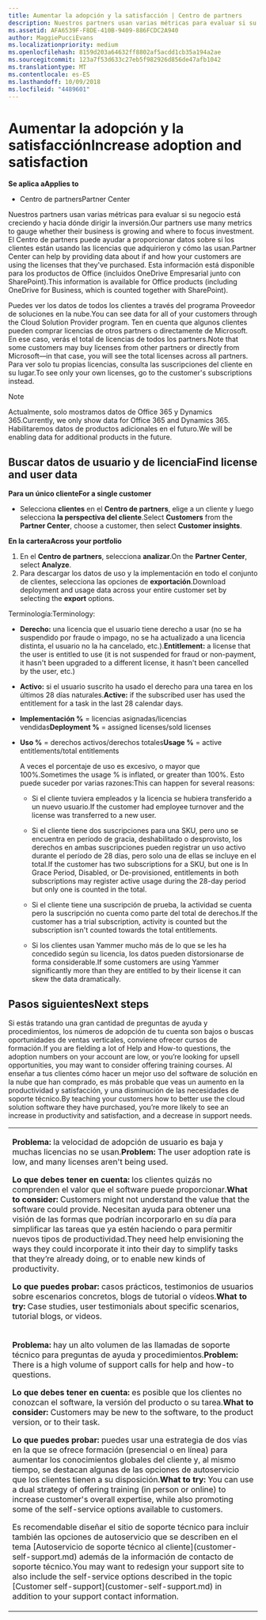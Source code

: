 ```yaml
---
title: Aumentar la adopción y la satisfacción | Centro de partners
description: Nuestros partners usan varias métricas para evaluar si su negocio está creciendo y hacia dónde dirigir la inversión. El Centro de partners puede ayudar a proporcionar datos sobre si los clientes están usando las licencias que adquirieron y cómo las usan.
ms.assetid: AFA6539F-F8DE-410B-9409-886FCDC2A940
author: MaggiePucciEvans
ms.localizationpriority: medium
ms.openlocfilehash: 8159d203a64632ff8802af5acdd1cb35a194a2ae
ms.sourcegitcommit: 123a7f53d633c27eb5f982926d856de47afb1042
ms.translationtype: MT
ms.contentlocale: es-ES
ms.lasthandoff: 10/09/2018
ms.locfileid: "4489601"
---
```

# <a name="increase-adoption-and-satisfaction"></a><span data-ttu-id="f99ca-104">Aumentar la adopción y la satisfacción</span><span class="sxs-lookup"><span data-stu-id="f99ca-104">Increase adoption and satisfaction</span></span>

**<span data-ttu-id="f99ca-105">Se aplica a</span><span class="sxs-lookup"><span data-stu-id="f99ca-105">Applies to</span></span>**

-  <span data-ttu-id="f99ca-106">Centro de partners</span><span class="sxs-lookup"><span data-stu-id="f99ca-106">Partner Center</span></span>

<span data-ttu-id="f99ca-107">Nuestros partners usan varias métricas para evaluar si su negocio está creciendo y hacia dónde dirigir la inversión.</span><span class="sxs-lookup"><span data-stu-id="f99ca-107">Our partners use many metrics to gauge whether their business is growing and where to focus investment.</span></span> <span data-ttu-id="f99ca-108">El Centro de partners puede ayudar a proporcionar datos sobre si los clientes están usando las licencias que adquirieron y cómo las usan.</span><span class="sxs-lookup"><span data-stu-id="f99ca-108">Partner Center can help by providing data about if and how your customers are using the licenses that they've purchased.</span></span> <span data-ttu-id="f99ca-109">Esta información está disponible para los productos de Office (incluidos OneDrive Empresarial junto con SharePoint).</span><span class="sxs-lookup"><span data-stu-id="f99ca-109">This information is available for Office products (including OneDrive for Business, which is counted together with SharePoint).</span></span>

<span data-ttu-id="f99ca-110">Puedes ver los datos de todos los clientes a través del programa Proveedor de soluciones en la nube.</span><span class="sxs-lookup"><span data-stu-id="f99ca-110">You can see data for all of your customers through the Cloud Solution Provider program.</span></span> <span data-ttu-id="f99ca-111">Ten en cuenta que algunos clientes pueden comprar licencias de otros partners o directamente de Microsoft. En ese caso, verás el total de licencias de todos los partners.</span><span class="sxs-lookup"><span data-stu-id="f99ca-111">Note that some customers may buy licenses from other partners or directly from Microsoft—in that case, you will see the total licenses across all partners.</span></span> <span data-ttu-id="f99ca-112">Para ver solo tu propias licencias, consulta las suscripciones del cliente en su lugar.</span><span class="sxs-lookup"><span data-stu-id="f99ca-112">To see only your own licenses, go to the customer's subscriptions instead.</span></span>

> [!NOTE]  
>  <span data-ttu-id="f99ca-113">Actualmente, solo mostramos datos de Office 365 y Dynamics 365.</span><span class="sxs-lookup"><span data-stu-id="f99ca-113">Currently, we only show data for Office 365 and Dynamics 365.</span></span> <span data-ttu-id="f99ca-114">Habilitaremos datos de productos adicionales en el futuro.</span><span class="sxs-lookup"><span data-stu-id="f99ca-114">We will be enabling data for additional products in the future.</span></span>

## <a name="find-license-and-user-data"></a><span data-ttu-id="f99ca-115">Buscar datos de usuario y de licencia</span><span class="sxs-lookup"><span data-stu-id="f99ca-115">Find license and user data</span></span>


**<span data-ttu-id="f99ca-116">Para un único cliente</span><span class="sxs-lookup"><span data-stu-id="f99ca-116">For a single customer</span></span>**

-   <span data-ttu-id="f99ca-117">Selecciona **clientes** en el **Centro de partners**, elige a un cliente y luego selecciona **la perspectiva del cliente**.</span><span class="sxs-lookup"><span data-stu-id="f99ca-117">Select **Customers** from the **Partner Center**, choose a customer, then select **Customer insights**.</span></span>

**<span data-ttu-id="f99ca-118">En la cartera</span><span class="sxs-lookup"><span data-stu-id="f99ca-118">Across your portfolio</span></span>**

1.  <span data-ttu-id="f99ca-119">En el **Centro de partners**, selecciona **analizar**.</span><span class="sxs-lookup"><span data-stu-id="f99ca-119">On the **Partner Center**, select **Analyze**.</span></span>
2.  <span data-ttu-id="f99ca-120">Para descargar los datos de uso y la implementación en todo el conjunto de clientes, selecciona las opciones de **exportación**.</span><span class="sxs-lookup"><span data-stu-id="f99ca-120">Download deployment and usage data across your entire customer set by selecting the **export** options.</span></span>

<span data-ttu-id="f99ca-121">Terminología:</span><span class="sxs-lookup"><span data-stu-id="f99ca-121">Terminology:</span></span>

-   <span data-ttu-id="f99ca-122">**Derecho:** una licencia que el usuario tiene derecho a usar (no se ha suspendido por fraude o impago, no se ha actualizado a una licencia distinta, el usuario no la ha cancelado, etc.).</span><span class="sxs-lookup"><span data-stu-id="f99ca-122">**Entitlement:** a license that the user is entitled to use (it is not suspended for fraud or non-payment, it hasn't been upgraded to a different license, it hasn't been cancelled by the user, etc.)</span></span>

-   <span data-ttu-id="f99ca-123">**Activo:** si el usuario suscrito ha usado el derecho para una tarea en los últimos 28 días naturales.</span><span class="sxs-lookup"><span data-stu-id="f99ca-123">**Active:** if the subscribed user has used the entitlement for a task in the last 28 calendar days.</span></span>

-   <span data-ttu-id="f99ca-124">**Implementación %** = licencias asignadas/licencias vendidas</span><span class="sxs-lookup"><span data-stu-id="f99ca-124">**Deployment %** = assigned licenses/sold licenses</span></span>

-   <span data-ttu-id="f99ca-125">**Uso %** = derechos activos/derechos totales</span><span class="sxs-lookup"><span data-stu-id="f99ca-125">**Usage %** = active entitlements/total entitlements</span></span>

    <span data-ttu-id="f99ca-126">A veces el porcentaje de uso es excesivo, o mayor que 100%.</span><span class="sxs-lookup"><span data-stu-id="f99ca-126">Sometimes the usage % is inflated, or greater than 100%.</span></span> <span data-ttu-id="f99ca-127">Esto puede suceder por varias razones:</span><span class="sxs-lookup"><span data-stu-id="f99ca-127">This can happen for several reasons:</span></span>

    -   <span data-ttu-id="f99ca-128">Si el cliente tuviera empleados y la licencia se hubiera transferido a un nuevo usuario.</span><span class="sxs-lookup"><span data-stu-id="f99ca-128">If the customer had employee turnover and the license was transferred to a new user.</span></span>

    -   <span data-ttu-id="f99ca-129">Si el cliente tiene dos suscripciones para una SKU, pero uno se encuentra en período de gracia, deshabilitado o desprovisto, los derechos en ambas suscripciones pueden registrar un uso activo durante el período de 28 días, pero solo una de ellas se incluye en el total.</span><span class="sxs-lookup"><span data-stu-id="f99ca-129">If the customer has two subscriptions for a SKU, but one is In Grace Period, Disabled, or De-provisioned, entitlements in both subscriptions may register active usage during the 28-day period but only one is counted in the total.</span></span>

    -   <span data-ttu-id="f99ca-130">Si el cliente tiene una suscripción de prueba, la actividad se cuenta pero la suscripción no cuenta como parte del total de derechos.</span><span class="sxs-lookup"><span data-stu-id="f99ca-130">If the customer has a trial subscription, activity is counted but the subscription isn't counted towards the total entitlements.</span></span>

    -   <span data-ttu-id="f99ca-131">Si los clientes usan Yammer mucho más de lo que se les ha concedido según su licencia, los datos pueden distorsionarse de forma considerable.</span><span class="sxs-lookup"><span data-stu-id="f99ca-131">If some customers are using Yammer significantly more than they are entitled to by their license it can skew the data dramatically.</span></span>

## <a name="next-steps"></a><span data-ttu-id="f99ca-132">Pasos siguientes</span><span class="sxs-lookup"><span data-stu-id="f99ca-132">Next steps</span></span>


<span data-ttu-id="f99ca-133">Si estás tratando una gran cantidad de preguntas de ayuda y procedimientos, los números de adopción de tu cuenta son bajos o buscas oportunidades de ventas verticales, conviene ofrecer cursos de formación.</span><span class="sxs-lookup"><span data-stu-id="f99ca-133">If you are fielding a lot of Help and How-to questions, the adoption numbers on your account are low, or you’re looking for upsell opportunities, you may want to consider offering training courses.</span></span> <span data-ttu-id="f99ca-134">Al enseñar a tus clientes cómo hacer un mejor uso del software de solución en la nube que han comprado, es más probable que veas un aumento en la productividad y satisfacción, y una disminución de las necesidades de soporte técnico.</span><span class="sxs-lookup"><span data-stu-id="f99ca-134">By teaching your customers how to better use the cloud solution software they have purchased, you’re more likely to see an increase in productivity and satisfaction, and a decrease in support needs.</span></span>

<table>
<colgroup>
<col width="100%" />
</colgroup>
<tbody>
<tr class="odd">
<td><p><span data-ttu-id="f99ca-135"><strong>Problema:</strong> la velocidad de adopción de usuario es baja y muchas licencias no se usan.</span><span class="sxs-lookup"><span data-stu-id="f99ca-135"><strong>Problem:</strong> The user adoption rate is low, and many licenses aren't being used.</span></span></p>
<p><span data-ttu-id="f99ca-136"><strong>Lo que debes tener en cuenta:</strong> los clientes quizás no comprenden el valor que el software puede proporcionar.</span><span class="sxs-lookup"><span data-stu-id="f99ca-136"><strong>What to consider:</strong> Customers might not understand the value that the software could provide.</span></span> <span data-ttu-id="f99ca-137">Necesitan ayuda para obtener una visión de las formas que podrían incorporarlo en su día para simplificar las tareas que ya estén haciendo o para permitir nuevos tipos de productividad.</span><span class="sxs-lookup"><span data-stu-id="f99ca-137">They need help envisioning the ways they could incorporate it into their day to simplify tasks that they’re already doing, or to enable new kinds of productivity.</span></span></p>
<p><span data-ttu-id="f99ca-138"><strong>Lo que puedes probar:</strong> casos prácticos, testimonios de usuarios sobre escenarios concretos, blogs de tutorial o vídeos.</span><span class="sxs-lookup"><span data-stu-id="f99ca-138"><strong>What to try:</strong> Case studies, user testimonials about specific scenarios, tutorial blogs, or videos.</span></span></p></td>
</tr>
<tr class="even">
<td><p><span data-ttu-id="f99ca-139"><strong>Problema:</strong> hay un alto volumen de las llamadas de soporte técnico para preguntas de ayuda y procedimientos.</span><span class="sxs-lookup"><span data-stu-id="f99ca-139"><strong>Problem:</strong> There is a high volume of support calls for help and how-to questions.</span></span></p>
<p><span data-ttu-id="f99ca-140"><strong>Lo que debes tener en cuenta:</strong> es posible que los clientes no conozcan el software, la versión del producto o su tarea.</span><span class="sxs-lookup"><span data-stu-id="f99ca-140"><strong>What to consider:</strong> Customers may be new to the software, to the product version, or to their task.</span></span></p>
<p><span data-ttu-id="f99ca-141"><strong>Lo que puedes probar:</strong> puedes usar una estrategia de dos vías en la que se ofrece formación (presencial o en línea) para aumentar los conocimientos globales del cliente y, al mismo tiempo, se destacan algunas de las opciones de autoservicio que los clientes tienen a su disposición.</span><span class="sxs-lookup"><span data-stu-id="f99ca-141"><strong>What to try:</strong> You can use a dual strategy of offering training (in person or online) to increase customer's overall expertise, while also promoting some of the self-service options available to customers.</span></span></p>
<p><span data-ttu-id="f99ca-142">Es recomendable diseñar el sitio de soporte técnico para incluir también las opciones de autoservicio que se describen en el tema [Autoservicio de soporte técnico al cliente](customer-self-support.md) además de la información de contacto de soporte técnico.</span><span class="sxs-lookup"><span data-stu-id="f99ca-142">You may want to redesign your support site to also include the self-service options described in the topic [Customer self-support](customer-self-support.md) in addition to your support contact information.</span></span></p></td>
</tr>
</tbody>
</table>

 

 

 



